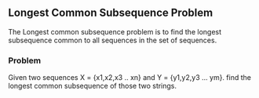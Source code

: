 ## Longest Common Subsequence Problem

The Longest common subsequence problem is to find the longest subsequence common to all sequences in the set of sequences.



### Problem

Given two sequences X = {x1,x2,x3 .. xn} and Y = {y1,y2,y3 ... ym}. find the longest common subsequence of those two strings.

